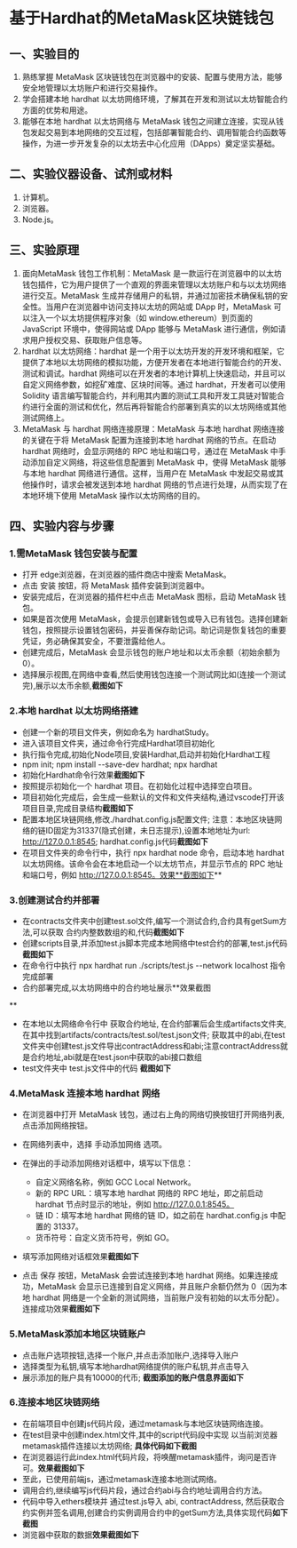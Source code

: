 # 基于Hardhat的MetaMask区块链钱包

## **一、实验目的**

1. 熟练掌握 MetaMask 区块链钱包在浏览器中的安装、配置与使用方法，能够安全地管理以太坊账户和进行交易操作。
2. 学会搭建本地 hardhat 以太坊网络环境，了解其在开发和测试以太坊智能合约方面的优势和用途。
3. 能够在本地 hardhat 以太坊网络与 MetaMask 钱包之间建立连接，实现从钱包发起交易到本地网络的交互过程，包括部署智能合约、调用智能合约函数等操作，为进一步开发复杂的以太坊去中心化应用（DApps）奠定坚实基础。

## **二、实验仪器设备、试剂或材料**

1. 计算机。
2. 浏览器。
3. Node.js。

## **三、实验原理**

1. 面向MetaMask
   钱包工作机制：MetaMask 是一款运行在浏览器中的以太坊钱包插件，它为用户提供了一个直观的界面来管理以太坊账户和与以太坊网络进行交互。MetaMask 生成并存储用户的私钥，并通过加密技术确保私钥的安全性。当用户在浏览器中访问支持以太坊的网站或 DApp 时，MetaMask 可以注入一个以太坊提供程序对象（如 window.ethereum）到页面的 JavaScript 环境中，使得网站或 DApp 能够与 MetaMask 进行通信，例如请求用户授权交易、获取账户信息等。
2. hardhat 以太坊网络：hardhat 是一个用于以太坊开发的开发环境和框架，它提供了本地以太坊网络的模拟功能，方便开发者在本地进行智能合约的开发、测试和调试。hardhat 网络可以在开发者的本地计算机上快速启动，并且可以自定义网络参数，如挖矿难度、区块时间等。通过 hardhat，开发者可以使用 Solidity 语言编写智能合约，并利用其内置的测试工具和开发工具链对智能合约进行全面的测试和优化，然后再将智能合约部署到真实的以太坊网络或其他测试网络上。
3. MetaMask 与
   hardhat 网络连接原理：MetaMask 与本地
   hardhat 网络连接的关键在于将 MetaMask 配置为连接到本地 hardhat 网络的节点。在启动 hardhat 网络时，会显示网络的 RPC 地址和端口号，通过在 MetaMask 中手动添加自定义网络，将这些信息配置到 MetaMask 中，使得 MetaMask 能够与本地 hardhat 网络进行通信。这样，当用户在 MetaMask 中发起交易或其他操作时，请求会被发送到本地 hardhat 网络的节点进行处理，从而实现了在本地环境下使用 MetaMask 操作以太坊网络的目的。

## **四、实验内容与步骤**

### 1.需MetaMask 钱包安装与配置

- 打开 edge浏览器，在浏览器的插件商店中搜索 MetaMask。
- 点击 安装 按钮，将 MetaMask 插件安装到浏览器中。
- 安装完成后，在浏览器的插件栏中点击
  MetaMask 图标，启动 MetaMask 钱包。
- 如果是首次使用 MetaMask，会提示创建新钱包或导入已有钱包。选择创建新钱包，按照提示设置钱包密码，并妥善保存助记词。助记词是恢复钱包的重要凭证，务必确保其安全，不要泄露给他人。
- 创建完成后，MetaMask 会显示钱包的账户地址和以太币余额（初始余额为 0）。
- 选择展示视图,在网络中查看,然后使用钱包连接一个测试网比如(连接一个测试完),展示以太币余额,**截图如下**

### 2.本地 hardhat 以太坊网络搭建

- 创建一个新的项目文件夹，例如命名为
  hardhatStudy。
- 进入该项目文件夹，通过命令行完成Hardhat项目初始化
- 执行指令完成,初始化Node项目,安装Hardhat,启动并初始化Hardhat工程
- npm init;  npm install
  --save-dev hardhat;  npx hardhat
- 初始化Hardhat命令行效果**截图如下**
- 按照提示初始化一个 hardhat 项目。在初始化过程中选择空白项目。
- 项目初始化完成后，会生成一些默认的文件和文件夹结构,通过vscode打开该项目目录,完成目录结构**截图如下**
- 配置本地区块链网络,修改./hardhat.config.js配置文件; 注意：本地区块链网络的链ID固定为31337(隐式创建，未日志提示),设置本地地址为url: http://127.0.0.1:8545;
  hardhat.config.js代码**截图如下**
- 在项目文件夹的命令行中，执行 npx
  hardhat node 命令，启动本地 hardhat 以太坊网络。该命令会在本地启动一个以太坊节点，并显示节点的 RPC 地址和端口号，例如 http://127.0.0.1:8545。效果**截图如下**

### 3.创建测试合约并部署

- 在contracts文件夹中创建test.sol文件,编写一个测试合约,合约具有getSum方法,可以获取 合约内整数数组的和,代码**截图如下**
- 创建scripts目录,并添加test.js脚本完成本地网络中test合约的部署,test.js代码**截图如下**
- 在命令行中执行 npx hardhat
  run ./scripts/test.js --network localhost 指令完成部署
- 合约部署完成,以太坊网络中的合约地址展示**效果截图

**

- 在本地以太网络命令行中 获取合约地址, 在合约部署后会生成artifacts文件夹,在其中找到artifacts/contracts/test.sol/test.json文件; 获取其中的abi,在test文件夹中创建test.js文件导出contractAddress和abi;注意contractAddress就是合约地址,abi就是在test.json中获取的abi接口数组
- test文件夹中 test.js文件中的代码
  **截图如下**

### 4.MetaMask 连接本地 hardhat 网络

- 在浏览器中打开 MetaMask 钱包，通过右上角的网络切换按钮打开网络列表,点击添加网络按钮。
- 在网络列表中，选择 手动添加网络 选项。
- 在弹出的手动添加网络对话框中，填写以下信息：

  + 自定义网络名称，例如 GCC Local Network。
  + 新的 RPC URL：填写本地 hardhat 网络的 RPC 地址，即之前启动 hardhat 节点时显示的地址，例如 http://127.0.0.1:8545。
  + 链 ID：填写本地 hardhat 网络的链 ID，如之前在 hardhat.config.js 中配置的 31337。
  + 货币符号：自定义货币符号，例如 GO。
- 填写添加网络对话框效果**截图如下**
- 点击 保存 按钮，MetaMask 会尝试连接到本地 hardhat 网络。如果连接成功，MetaMask 会显示已连接到自定义网络，并且账户余额仍然为 0（因为本地 hardhat 网络是一个全新的测试网络，当前账户没有初始的以太币分配）。连接成功效果**截图如下**

### 5.MetaMask添加本地区块链账户

- 点击账户选项按钮,选择一个账户,并点击添加账户,选择导入账户
- 选择类型为私钥,填写本地hardhat网络提供的账户私钥,并点击导入
- 展示添加的账户具有10000的代币; **截图添加的账户信息界面如下**

### 6.连接本地区块链网络

- 在前端项目中创建js代码片段，通过metamask与本地区块链网络连接。
- 在test目录中创建index.html文件,其中的script代码段中实现  以当前浏览器metamask插件连接以太坊网络; **具体代码如下截图**
- 在浏览器运行此index.html代码片段，将唤醒metamask插件，询问是否许可。**效果截图如下**
- 至此，已使用前端js，通过metamask连接本地测试网络。
- 调用合约,继续编写js代码片段，通过合约abi与合约地址调用合约方法。
- 代码中导入ethers模块并
  通过test.js导入 abi, contractAddress, 然后获取合约实例并签名调用,创建合约实例调用合约中的getSum方法,具体实现代码**如下截图**
- 浏览器中获取的数据**效果截图如下**
